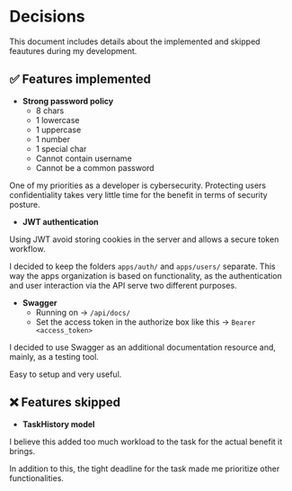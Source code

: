 # Decisions
This document includes details about the implemented and skipped feautures during my development.

## ✅ Features implemented

- **Strong password policy**
    + 8 chars
    + 1 lowercase
    + 1 uppercase
    + 1 number
    + 1 special char
    + Cannot contain username
    + Cannot be a common password

One of my priorities as a developer is cybersecurity. Protecting users confidentiality takes very little time for the benefit in terms of security posture.

- **JWT authentication**

Using JWT avoid storing cookies in the server and allows a secure token workflow.

I decided to keep the folders ```apps/auth/``` and ```apps/users/``` separate. This way the apps organization is based on functionality, as the authentication and user interaction via the API serve two different purposes.

- **Swagger**
    + Running on &rarr; ```/api/docs/```
    + Set the access token in the authorize box like this &rarr; ```Bearer <access_token>```

I decided to use Swagger as an additional documentation resource and, mainly, as a testing tool.

Easy to setup and very useful.

## ❌ Features skipped

- **TaskHistory model**

I believe this added too much workload to the task for the actual benefit it brings.

In addition to this, the tight deadline for the task made me prioritize other functionalities.
